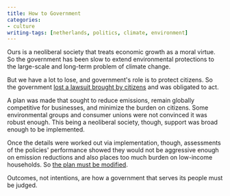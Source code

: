 ```yaml
---
title: How to Government
categories:
- culture
writing-tags: [netherlands, politics, climate, environment]
---
```


Ours is a neoliberal society that treats economic growth as a moral virtue. So the government has been slow to extend environmental protections to the large-scale and long-term problem of climate change.

But we have a lot to lose, and government's role is to protect citizens. So the government [lost a lawsuit brought by citizens](https://www.dutchnews.nl/news/2018/10/appeal-court-upholds-urgenda-ruling-government-must-cut-co2-by-25/) and was obligated to act.

A plan was made that sought to reduce emissions, remain globally competitive for businesses, and minimize the burden on citizens. Some environmental groups and consumer unions were not convinced it was robust enough. This being a neoliberal society, though, support was broad enough to be implemented.

Once the details were worked out via implementation, though, assessments of the policies' performance showed they would not be aggressive enough on emission reductions and also places too much burden on low-income households. So [the plan must be modified](https://nltimes.nl/2019/03/14/govt-changes-climate-tune-less-tax-citizens-co2-tax-businesses).

Outcomes, not intentions, are how a government that serves its people must be judged.
